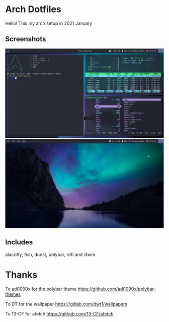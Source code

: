 # Arch Dotfiles
Hello! This my arch setup in 2021 January
## Screenshots
![ss1](2021-01-09-190602_1366x768_scrot.png)
![ss2](2021-01-10-1610287121_.jpg)
## Includes
alacritty, fish, dunst, polybar, rofi and i3wm
# Thanks
To adi1090x for the polybar theme https://github.com/adi1090x/polybar-themes 

To DT for the wallpaper https://gitlab.com/dwt1/wallpapers

To 13-CF for afetch https://github.com/13-CF/afetch
